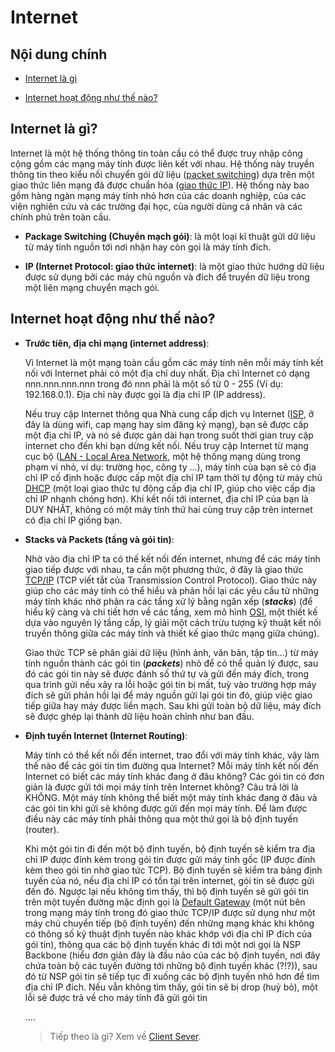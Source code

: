 # **Internet**

## **Nội dung chính**

* [Internet là gì](#internet-là-gì)

* [Internet hoạt động như thế nào?](#internet-hoạt-động-như-thế-nào)

## **Internet là gì?**

Internet là một hệ thống thông tin toàn cầu có thể được truy nhập công cộng gồm các mạng máy tính được liên kết với nhau. Hệ thống này truyền thông tin theo kiểu nối chuyển gói dữ liệu ([packet switching](https://vi.wikipedia.org/wiki/Chuy%E1%BB%83n_m%E1%BA%A1ch_g%C3%B3i)) dựa trên một giao thức liên mạng đã được chuẩn hóa ([giao thức IP](https://vi.wikipedia.org/wiki/Internet_Protocol)). Hệ thống này bao gồm hàng ngàn mạng máy tính nhỏ hơn của các doanh nghiệp, của các viện nghiên cứu và các trường đại học, của người dùng cá nhân và các chính phủ trên toàn cầu.

- **Package Switching (Chuyển mạch gói)**: là một loại kĩ thuật gửi dữ liệu từ máy tính nguồn tới nơi nhận hay còn gọi là máy tính đích.

- **IP (Internet Protocol: giao thức internet)**: là một giao thức hướng dữ liệu được sử dụng bởi các máy chủ nguồn và đích để truyền dữ liệu trong một liên mạng chuyển mạch gói.

## **Internet hoạt động như thế nào?**

- **Trước tiên, địa chỉ mạng (internet address)**:

    Vì Internet là một mạng toàn cầu gồm các máy tính nên mỗi máy tính kết nối với Internet phải có một địa chỉ duy nhất. Địa chỉ Internet có dạng nnn.nnn.nnn.nnn trong đó nnn phải là một số từ 0 - 255 (Ví dụ: 192.168.0.1). Địa chỉ này được gọi là địa chỉ IP (IP address).

    Nếu truy cập Internet thông qua Nhà cung cấp dịch vụ Internet ([ISP](https://vi.wikipedia.org/wiki/Nh%C3%A0_cung_c%E1%BA%A5p_d%E1%BB%8Bch_v%E1%BB%A5_Internet), ở đây là dùng wifi, cap mạng hay sim đăng ký mạng), bạn sẽ được cấp một địa chỉ IP, và nó sẽ được gán dài hạn trong suốt thời gian truy cập internet cho đến khi bạn dừng kết nối. Nếu truy cập Internet từ mạng cục bộ ([LAN - Local Area Network](https://vi.wikipedia.org/wiki/M%E1%BA%A1ng_c%E1%BB%A5c_b%E1%BB%99), một hệ thống mạng dùng trong phạm vi nhỏ, ví dụ: trường học, công ty ...), máy tính của bạn sẽ có địa chỉ IP cố định hoặc được cấp một địa chỉ IP tạm thời tự động từ máy chủ [DHCP](https://vi.wikipedia.org/wiki/DHCP) (một loại giao thức tự động cấp địa chỉ IP, giúp cho việc cấp địa chỉ IP nhanh chóng hơn). Khi kết nối tới internet, địa chỉ IP của bạn là DUY NHẤT, không có một máy tính thứ hai cùng truy cập trên internet có địa chỉ IP giống bạn.

- **Stacks và Packets (tầng và gói tin)**:

    Nhờ vào địa chỉ IP ta có thế kết nối đến internet, nhưng để các máy tính giao tiếp được với nhau, ta cần một phương thức, ở đây là giao thức [TCP/IP](https://vi.wikipedia.org/wiki/TCP/IP) (TCP viết tắt của Transmission Control Protocol). Giao thức này giúp cho các máy tính có thể hiểu và phản hồi lại các yêu cầu từ những máy tính khác nhờ phân ra các tầng xử lý bằng ngăn xếp (___stacks___) (để hiểu kỹ càng và chi tiết hơn về các tầng, xem mô hình [OSI](https://vi.wikipedia.org/wiki/M%C3%B4_h%C3%ACnh_OSI), một thiết kế dựa vào nguyên lý tầng cấp, lý giải một cách trừu tượng kỹ thuật kết nối truyền thông giữa các máy tính và thiết kế giao thức mạng giữa chúng).

    Giao thức TCP sẽ phân giải dữ liệu (hình ảnh, văn bản, tập tin...) từ máy tính nguồn thành các gói tin (___packets___) nhỏ để có thể quản lý được, sau đó các gói tin này sẽ được đánh số thứ tự và gửi đến máy đích, trong qua trình gửi nếu xảy ra lỗi hoặc gói tin bị mất, tuỳ vào trường hợp máy đích sẽ gửi phản hồi lại để máy nguồn gửi lại gói tin đó, giúp việc giao tiếp giữa hay máy được liền mạch. Sau khi gửi toàn bộ dữ liệu, máy đích sẽ được ghép lại thành dữ liệu hoàn chỉnh như ban đầu.

- **Định tuyến Internet (Internet Routing)**:

    Máy tính có thể kết nối đến internet, trao đổi với máy tính khác, vậy làm thế nào để các gói tin tìm đường qua Internet? Mỗi máy tính kết nối đến Internet có biết các máy tính khác đang ở đâu không? Các gói tin có đơn giản là được gửi tới mọi máy tính trên Internet không? Câu trả lời là KHÔNG. Một máy tính không thể biết một máy tính khác đang ở đâu và các gói tin khi gửi sẽ không được gửi đến mọi máy tính. Để làm được điều này các máy tính phải thông qua một thứ gọi là bộ định tuyến (router).

    Khi một gói tin đi đến một bộ định tuyến, bộ định tuyến sẽ kiểm tra địa chỉ IP được đính kèm trong gói tin được gửi máy tính gốc (IP được đính kèm theo gói tin nhờ giao tức TCP). Bộ định tuyến sẽ kiểm tra bảng định tuyến của nó, nếu địa chỉ IP có tồn tại trên internet, gói tin sẽ được gửi đến đó. Ngược lại nếu không tìm thấy, thì bộ định tuyến sẽ gửi gói tin trên một tuyến đường mặc định gọi là [Default Gateway](https://vi.wikipedia.org/wiki/C%E1%BB%95ng_m%E1%BA%B7c_%C4%91%E1%BB%8Bnh) (một nút bên trong mạng máy tính trong đó giao thức TCP/IP được sử dụng như một máy chủ chuyển tiếp (bộ định tuyến) đến những mạng khác khi không có thông số kỹ thuật định tuyến nào khác khớp với địa chỉ IP đích của gói tin), thông qua các bộ định tuyến khác đi tới một nơi gọi là NSP Backbone (hiểu đơn giản đây là đầu não của các bộ định tuyến, nơi đây chứa toàn bộ các tuyến đường tới những bộ định tuyến khác (?!?)), sau đó từ NSP gói tin sẽ tiếp tục đi xuống các bộ định tuyến nhỏ hơn để tìm địa chỉ IP đích. Nếu vẫn không tìm thấy, gói tin sẽ bị drop (huỷ bỏ), một lỗi sẽ được trả về cho máy tính đã gửi gói tin

    ....

    > Tiếp theo là gì? Xem về [Client Sever](./Client-Server.md).

